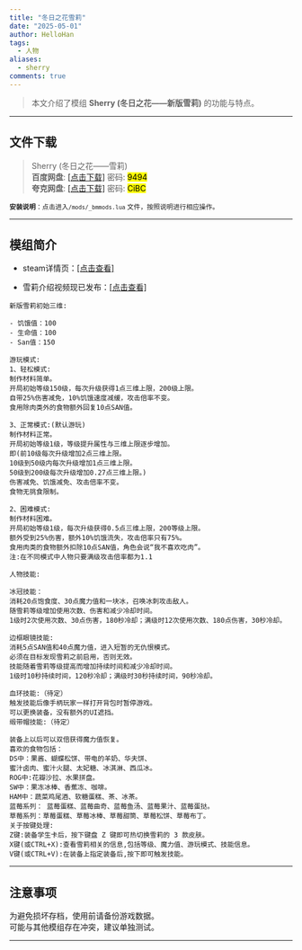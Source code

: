 ```yaml
---
title: "冬日之花雪莉"
date: "2025-05-01"
author: HelloHan
tags:
  - 人物
aliases:
  - sherry
comments: true
---
```


> 本文介绍了模组 **Sherry (冬日之花——新版雪莉)** 的功能与特点。

---

## 文件下载

> Sherry (冬日之花——雪莉)  
 **百度网盘**: [[点击下载]](https://pan.baidu.com/s/1POSlYOqVYEU2LA6zF2SS1g?pwd=9494) 密码:
  <mark>9494</mark>  
**夸克网盘**: [[点击下载]](https://pan.quark.cn/s/575e0b3cd4d3) 密码: <mark>CiBC</mark>  

<small> **安装说明**：点击进入`/mods/_bmmods.lua` 文件，按照说明进行相应操作。</small>  

---

## 模组简介

  - steam详情页：[[点击查看]](https://steamcommunity.com/sharedfiles/filedetails/?id=3256004210)

  - 雪莉介绍视频现已发布：[[点击查看]](https://www.bilibili.com/video/BV1mZezeKErL)

``` shell
新版雪莉初始三维:

- 饥饿值：100
- 生命值：100
- San值：150

游玩模式:
1、轻松模式:
制作材料简单。
开局初始等级150级，每次升级获得1点三维上限，200级上限。
自带25%伤害减免，10%饥饿速度减缓，攻击倍率不变。
食用除肉类外的食物额外回复10点SAN值。

3、正常模式:(默认游玩)
制作材料正常。
开局初始等级1级，等级提升属性与三维上限逐步增加。
即(前10级每次升级增加2点三维上限。
10级到50级内每次升级增加1点三维上限。
50级到200级每次升级增加0.27点三维上限。)
伤害减免、饥饿减免、攻击倍率不变。
食物无挑食限制。

2、困难模式:
制作材料困难。
开局初始等级1级，每次升级获得0.5点三维上限，200等级上限。
额外受到25%伤害，额外10%饥饿流失，攻击倍率只有75%。
食用肉类的食物额外扣除10点SAN值，角色会说“我不喜欢吃肉”。
注:在不同模式中人物只要满级攻击倍率都为1.1

人物技能:

冰冠技能：
消耗20点饱食度、30点魔力值和一块冰，召唤冰刺攻击敌人。
随雪莉等级增加使用次数、伤害和减少冷却时间。
1级时2次使用次数、30点伤害，180秒冷却；满级时12次使用次数、180点伤害，30秒冷却。

边框眼镜技能:
消耗5点SAN值和40点魔力值，进入短暂的无仇恨模式。
必须在目标发现雪莉之前启用，否则无效。
技能随着雪莉等级提高而增加持续时间和减少冷却时间。
1级时10秒持续时间，120秒冷却；满级时30秒持续时间，90秒冷却。

血环技能:（待定）
触发技能后像手柄玩家一样打开背包时暂停游戏。
可以更换装备，没有额外的UI遮挡。
缎带帽技能:（待定）

装备上以后可以双倍获得魔力值恢复。
喜欢的食物包括：
DS中：果酱、蝴蝶松饼、带电的羊奶、华夫饼、
蜜汁卤肉、蜜汁火腿、太妃糖、冰淇淋、西瓜冰。
ROG中:花瓣沙拉、水果拼盘。
SW中：果冻冰棒、香蕉冻、咖啡。
HAM中：蔬菜鸡尾酒、软糖蛋糕、茶、冰茶。
蓝莓系列： 蓝莓蛋糕、蓝莓曲奇、蓝莓鱼汤、蓝莓果汁、蓝莓蛋挞。
草莓系列：草莓蛋糕、草莓冰棒、草莓甜筒、草莓松饼、草莓布丁。
关于按键处理:
Z键:装备学生卡后，按下键盘 Z 键即可热切换雪莉的 3 款皮肤。
X键(或CTRL+X):查看雪莉相关的信息,包括等级、魔力值、游玩模式、技能信息。
V键(或CTRL+V):在装备上指定装备后,按下即可触发技能。

```

---

## 注意事项

>  
为避免损坏存档，使用前请备份游戏数据。  
可能与其他模组存在冲突，建议单独测试。  

---

